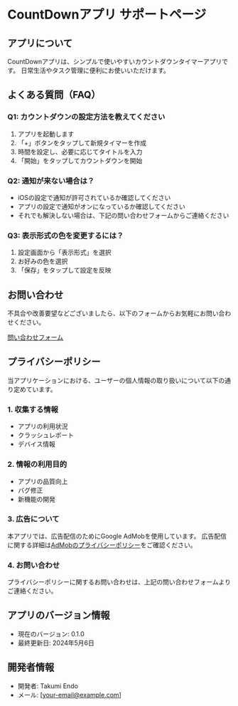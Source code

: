 # CountDownアプリ サポートページ

## アプリについて
CountDownアプリは、シンプルで使いやすいカウントダウンタイマーアプリです。
日常生活やタスク管理に便利にお使いいただけます。

## よくある質問（FAQ）

### Q1: カウントダウンの設定方法を教えてください
1. アプリを起動します
2. 「+」ボタンをタップして新規タイマーを作成
3. 時間を設定し、必要に応じてタイトルを入力
4. 「開始」をタップしてカウントダウンを開始

### Q2: 通知が来ない場合は？
- iOSの設定で通知が許可されているか確認してください
- アプリの設定で通知がオンになっているか確認してください
- それでも解決しない場合は、下記の問い合わせフォームからご連絡ください

### Q3: 表示形式の色を変更するには？
1. 設定画面から「表示形式」を選択
2. お好みの色を選択
3. 「保存」をタップして設定を反映

## お問い合わせ
不具合や改善要望などございましたら、以下のフォームからお気軽にお問い合わせください。

[問い合わせフォーム](https://forms.gle/your-form-url)

## プライバシーポリシー
当アプリケーションにおける、ユーザーの個人情報の取り扱いについて以下の通り定めています。

### 1. 収集する情報
- アプリの利用状況
- クラッシュレポート
- デバイス情報

### 2. 情報の利用目的
- アプリの品質向上
- バグ修正
- 新機能の開発

### 3. 広告について
本アプリでは、広告配信のためにGoogle AdMobを使用しています。
広告配信に関する詳細は[AdMobのプライバシーポリシー](https://policies.google.com/technologies/ads)をご確認ください。

### 4. お問い合わせ
プライバシーポリシーに関するお問い合わせは、上記の問い合わせフォームよりご連絡ください。

## アプリのバージョン情報
- 現在のバージョン: 0.1.0
- 最終更新日: 2024年5月6日

## 開発者情報
- 開発者: Takumi Endo
- メール: [your-email@example.com] 